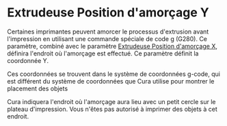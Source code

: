 Extrudeuse Position d'amorçage Y
====
Certaines imprimantes peuvent amorcer le processus d'extrusion avant l'impression en utilisant une commande spéciale de code g (G280). Ce paramètre, combiné avec le paramètre [Extrudeuse Position d'amorçage X](extruder_prime_pos_x.md), définira l'endroit où l'amorçage est effectué. Ce paramètre définit la coordonnée Y.

Ces coordonnées se trouvent dans le système de coordonnées g-code, qui est différent du système de coordonnées que Cura utilise pour montrer le placement des objets

Cura indiquera l'endroit où l'amorçage aura lieu avec un petit cercle sur le plateau d'impression. Vous n'êtes pas autorisé à imprimer des objets à cet endroit.
